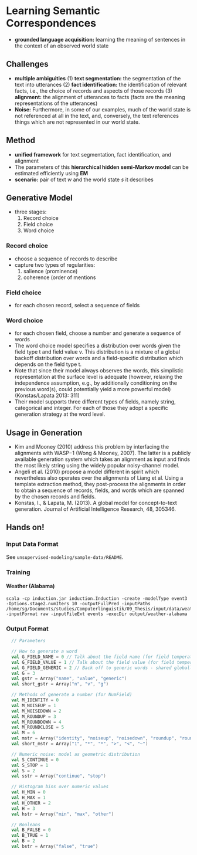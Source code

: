 # Learning Semantic Correspondences

* **grounded language acquisition:** learning the meaning of sentences in the context of an observed world state

## Challenges

* **multiple ambiguities**
	(1) **text segmentation:** the segmentation of the text into utterances
	(2) **fact identification:** the identification of relevant facts, i.e., the choice of records and aspects of those records
	(3) **alignment:** the alignment of utterances to facts (facts are the meaning representations of the utterances)
* **Noise:** Furthermore, in some of our examples, much of the world state is not referenced at all in the text, and, conversely, the text references things which are not represented in our world state.

## Method

* **unified framework** for text segmentation, fact identification, and alignment
* The parameters of this **hierarchical hidden semi-Markov model** can be estimated efficiently using **EM**
* **scenario:** pair of text *w* and the world state *s* it describes

## Generative Model

* three stages:
	1. Record choice
	2. Field choice
	3. Word choice

### Record choice

* choose a sequence of records to describe
* capture two types of regularities:
	1. salience (prominence)
	1. coherence (order of mentions

### Field choice

* for each chosen record, select a sequence of fields

### Word choice

* for each chosen field, choose a number and generate a sequence of words
* The word choice model specifies a distribution over words given the field type t and field value v. This distribution is a mixture of a global backoff distribution over words and a field-specific distribution which depends on the field type t.
* Note that since their model always observes the words, this simplistic representation at the surface level is adequate (however, relaxing the independence assumption, e.g., by additionally conditioning on the previous word(s), could potentially yield a more powerful model)
(Konstas/Lapata 2013: 311)
* Their model supports three different types of fields, namely string, categorical and integer. For each of those they adopt a specific generation strategy at the word level.

## Usage in Generation

* Kim and Mooney (2010) address this problem by interfacing the alignments with WASP−1 (Wong & Mooney, 2007). The latter is a publicly available generation system which takes an alignment as input and finds the most likely string using the widely popular noisy-channel model.
* Angeli et al. (2010) propose a model different in spirit which nevertheless also operates over the alignments of Liang et al. Using a template extraction method, they post-process the alignments in order to obtain a sequence of records, fields, and words which are spanned by the chosen records and fields.
* Konstas, I., & Lapata, M. (2013). A global model for concept-to-text generation. Journal of Artificial Intelligence Research, 48, 305346.

## Hands on!

### Input Data Format

See `unsupervised-modeling/sample-data/README`.

### Training

#### Weather (Alabama)

```
scala -cp induction.jar induction.Induction -create -modelType event3 -Options.stage2.numIters 10 -outputFullPred -inputPaths /home/sg/Documents/studies/Computerlinguistik/09_Thesis/input/data/weather.package/cooked/alabama -inputFormat raw -inputFileExt events -execDir output/weather-alabama
```

### Output Format

```scala
  // Parameters

  // How to generate a word
  val G_FIELD_NAME = 0 // Talk about the field name (for field temperature.max, use word "high")
  val G_FIELD_VALUE = 1 // Talk about the field value (for field temperature.max, use word "24")
  val G_FIELD_GENERIC = 2 // Back off to generic words - shared globally (hopefully this becomes function words)
  val G = 3
  val gstr = Array("name", "value", "generic")
  val short_gstr = Array("n", "v", "g")

  // Methods of generate a number (for NumField)
  val M_IDENTITY = 0
  val M_NOISEUP = 1
  val M_NOISEDOWN = 2
  val M_ROUNDUP = 3
  val M_ROUNDDOWN = 4
  val M_ROUNDCLOSE = 5
  val M = 6
  val mstr = Array("identity", "noiseup", "noisedown", "roundup", "rounddown", "roundclose")
  val short_mstr = Array("1", "*", "*", ">", "<", "~")

  // Numeric noise: model as geometric distribution
  val S_CONTINUE = 0
  val S_STOP = 1
  val S = 2
  val sstr = Array("continue", "stop")

  // Histogram bins over numeric values
  val H_MIN = 0
  val H_MAX = 1
  val H_OTHER = 2
  val H = 3
  val hstr = Array("min", "max", "other")

  // Booleans
  val B_FALSE = 0
  val B_TRUE = 1
  val B = 2
  val bstr = Array("false", "true")
```